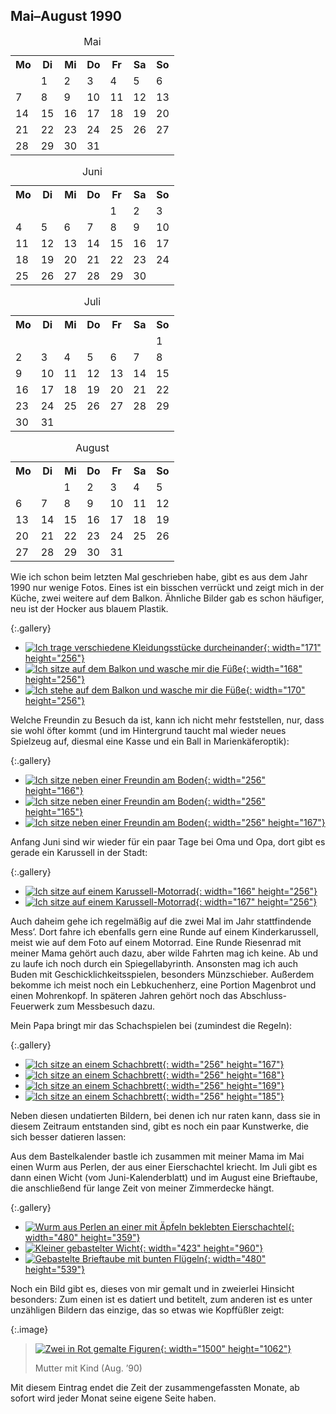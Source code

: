 ## Mai–August 1990

<table class="month">
<caption>Mai</caption>
<tr><th>Mo</th><th>Di</th><th>Mi</th><th>Do</th><th>Fr</th><th class="h2">Sa</th><th class="h1">So</th></tr>
<tr><td></td><td class="h1">1</td><td>2</td><td>3</td><td>4</td><td class="h2">5</td><td class="h1">6</td></tr>
<tr><td>7</td><td>8</td><td>9</td><td>10</td><td>11</td><td class="h2">12</td><td class="h1">13</td></tr>
<tr><td>14</td><td>15</td><td>16</td><td>17</td><td>18</td><td class="h2">19</td><td class="h1">20</td></tr>
<tr><td>21</td><td>22</td><td>23</td><td class="h1">24</td><td>25</td><td class="h2">26</td><td class="h1">27</td></tr>
<tr><td>28</td><td>29</td><td>30</td><td>31</td><td></td><td></td><td></td></tr>
</table>
<table class="month">
<caption>Juni</caption>
<tr><th>Mo</th><th>Di</th><th>Mi</th><th>Do</th><th>Fr</th><th class="h2">Sa</th><th class="h1">So</th></tr>
<tr><td></td><td></td><td></td><td></td><td>1</td><td class="h2">2</td><td class="h1">3</td></tr>
<tr><td class="h1">4</td><td>5</td><td>6</td><td>7</td><td>8</td><td class="h2">9</td><td class="h1">10</td></tr>
<tr><td>11</td><td>12</td><td>13</td><td class="h1">14</td><td>15</td><td class="h2">16</td><td class="h1">17</td></tr>
<tr><td>18</td><td>19</td><td>20</td><td>21</td><td>22</td><td class="h2">23</td><td class="h1">24</td></tr>
<tr><td>25</td><td>26</td><td>27</td><td>28</td><td>29</td><td class="h2">30</td><td></td></tr>
</table>
<table class="month">
<caption>Juli</caption>
<tr><th>Mo</th><th>Di</th><th>Mi</th><th>Do</th><th>Fr</th><th class="h2">Sa</th><th class="h1">So</th></tr>
<tr><td></td><td></td><td></td><td></td><td></td><td></td><td class="h1">1</td></tr>
<tr><td>2</td><td>3</td><td>4</td><td>5</td><td>6</td><td class="h2">7</td><td class="h1">8</td></tr>
<tr><td>9</td><td>10</td><td>11</td><td>12</td><td>13</td><td class="h2">14</td><td class="h1">15</td></tr>
<tr><td>16</td><td>17</td><td>18</td><td>19</td><td>20</td><td class="h2">21</td><td class="h1">22</td></tr>
<tr><td>23</td><td>24</td><td>25</td><td>26</td><td>27</td><td class="h2">28</td><td class="h1">29</td></tr>
<tr><td>30</td><td>31</td><td></td><td></td><td></td><td></td><td></td></tr>
</table>
<table class="month">
<caption>August</caption>
<tr><th>Mo</th><th>Di</th><th>Mi</th><th>Do</th><th>Fr</th><th class="h2">Sa</th><th class="h1">So</th></tr>
<tr><td></td><td></td><td>1</td><td>2</td><td>3</td><td class="h2">4</td><td class="h1">5</td></tr>
<tr><td>6</td><td>7</td><td>8</td><td>9</td><td>10</td><td class="h2">11</td><td class="h1">12</td></tr>
<tr><td>13</td><td>14</td><td>15</td><td>16</td><td>17</td><td class="h2">18</td><td class="h1">19</td></tr>
<tr><td>20</td><td>21</td><td>22</td><td>23</td><td>24</td><td class="h2">25</td><td class="h1">26</td></tr>
<tr><td>27</td><td>28</td><td>29</td><td>30</td><td>31</td><td></td><td></td></tr>
</table>

Wie ich schon beim letzten Mal geschrieben habe, gibt es aus dem Jahr 1990 nur wenige Fotos. Eines ist ein bisschen verrückt und zeigt mich in der Küche, zwei weitere auf dem Balkon. Ähnliche Bilder gab es schon häufiger, neu ist der Hocker aus blauem Plastik.

{:.gallery}
* [![Ich trage verschiedene Kleidungsstücke durcheinander](../files/1990-05/kueche.jpg){: width="171" height="256"}<!--[-->](../files/1990-05/kueche.jpg)
* [![Ich sitze auf dem Balkon und wasche mir die Füße](../files/1990-05/balkon1.jpg){: width="168" height="256"}<!--[-->](../files/1990-05/balkon1.jpg)
* [![Ich stehe auf dem Balkon und wasche mir die Füße](../files/1990-05/balkon2.jpg){: width="170" height="256"}<!--[-->](../files/1990-05/balkon2.jpg)

Welche Freundin zu Besuch da ist, kann ich nicht mehr feststellen, nur, dass sie wohl öfter kommt (und im Hintergrund taucht mal wieder neues Spielzeug auf, diesmal eine Kasse und ein Ball in Marienkäferoptik):

{:.gallery}
* [![Ich sitze neben einer Freundin am Boden](../files/1990-05/freundin1.jpg){: width="256" height="166"}<!--[-->](../files/1990-05/freundin1.jpg)
* [![Ich sitze neben einer Freundin am Boden](../files/1990-05/freundin2.jpg){: width="256" height="165"}<!--[-->](../files/1990-05/freundin2.jpg)
* [![Ich sitze neben einer Freundin am Boden](../files/1990-05/freundin3.jpg){: width="256" height="167"}<!--[-->](../files/1990-05/freundin3.jpg)

Anfang Juni sind wir wieder für ein paar Tage bei Oma und Opa, dort gibt es gerade ein Karussell in der Stadt:

{:.gallery}
* [![Ich sitze auf einem Karussell-Motorrad](../files/1990-05/oma-opa1.jpg){: width="166" height="256"}<!--[-->](../files/1990-05/oma-opa1.jpg)
* [![Ich sitze auf einem Karussell-Motorrad](../files/1990-05/oma-opa2.jpg){: width="167" height="256"}<!--[-->](../files/1990-05/oma-opa2.jpg)

Auch daheim gehe ich regelmäßig auf die zwei Mal im Jahr stattfindende Mess’. Dort fahre ich ebenfalls gern eine Runde auf einem Kinderkarussell, meist wie auf dem Foto auf einem Motorrad. Eine Runde Riesenrad mit meiner Mama gehört auch dazu, aber wilde Fahrten mag ich keine. Ab und zu laufe ich noch durch ein Spiegellabyrinth. Ansonsten mag ich auch Buden mit Geschicklichkeitsspielen, besonders Münzschieber. Außerdem bekomme ich meist noch ein Lebkuchenherz, eine Portion Magenbrot und einen Mohrenkopf. In späteren Jahren gehört noch das Abschluss-Feuerwerk zum Messbesuch dazu.

Mein Papa bringt mir das Schachspielen bei (zumindest die Regeln):

{:.gallery}
* [![Ich sitze an einem Schachbrett](../files/1990-05/schach1.jpg){: width="256" height="167"}<!--[-->](../files/1990-05/schach1.jpg)
* [![Ich sitze an einem Schachbrett](../files/1990-05/schach2.jpg){: width="256" height="168"}<!--[-->](../files/1990-05/schach2.jpg)
* [![Ich sitze an einem Schachbrett](../files/1990-05/schach3.jpg){: width="256" height="169"}<!--[-->](../files/1990-05/schach3.jpg)
* [![Ich sitze an einem Schachbrett](../files/1990-05/schach4.jpg){: width="256" height="185"}<!--[-->](../files/1990-05/schach4.jpg)

Neben diesen undatierten Bildern, bei denen ich nur raten kann, dass sie in diesem Zeitraum entstanden sind, gibt es noch ein paar Kunstwerke, die sich besser datieren lassen:

Aus dem Bastelkalender bastle ich zusammen mit meiner Mama im Mai einen Wurm aus Perlen, der aus einer Eierschachtel kriecht. Im Juli gibt es dann einen Wicht (vom Juni-Kalenderblatt) und im August eine Brieftaube, die anschließend für lange Zeit von meiner Zimmerdecke hängt.

{:.gallery}
* [![Wurm aus Perlen an einer mit Äpfeln beklebten Eierschachtel](../files/1990-05/wurm-thumb.jpg){: width="480" height="359"}<!--[-->](../files/1990-05/wurm.jpg)
* [![Kleiner gebastelter Wicht](../files/1990-05/wicht-thumb.jpg){: width="423" height="960"}<!--[-->](../files/1990-05/wicht.jpg)
* [![Gebastelte Brieftaube mit bunten Flügeln](../files/1990-05/brieftaube-thumb.jpg){: width="480" height="539"}<!--[-->](../files/1990-05/brieftaube.jpg)

Noch ein Bild gibt es, dieses von mir gemalt und in zweierlei Hinsicht besonders: Zum einen ist es datiert und betitelt, zum anderen ist es unter unzähligen Bildern das einzige, das so etwas wie Kopffüßler zeigt:

{:.image}
> [![Zwei in Rot gemalte Figuren](../files/1990-05/mutter-mit-kind-thumb.jpg){: width="1500" height="1062"}<!--[-->](../files/1990-05/mutter-mit-kind.jpg)
>
> Mutter mit Kind (Aug. ’90)

Mit diesem Eintrag endet die Zeit der zusammengefassten Monate, ab sofort wird jeder Monat seine eigene Seite haben.